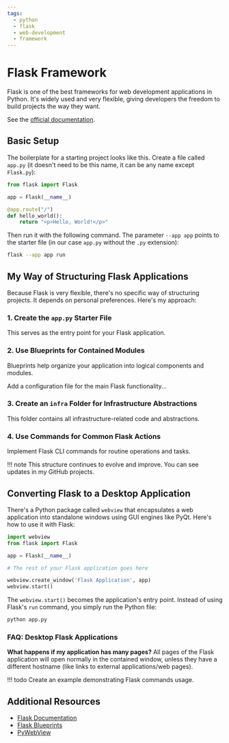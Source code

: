 ```yaml
---
tags:
  - python
  - flask
  - web-development
  - framework
---
```


# Flask Framework

Flask is one of the best frameworks for web development applications in Python. It's widely used and very flexible, giving developers the freedom to build projects the way they want.

See the [official documentation](https://flask.palletsprojects.com/).

## Basic Setup

The boilerplate for a starting project looks like this. Create a file called `app.py` (it doesn't need to be this name, it can be any name except `Flask.py`):

```python
from flask import Flask

app = Flask(__name__)

@app.route("/")
def hello_world():
    return "<p>Hello, World!</p>"
```

Then run it with the following command. The parameter `--app app` points to the starter file (in our case `app.py` without the `.py` extension):

```bash
flask --app app run
```

## My Way of Structuring Flask Applications

Because Flask is very flexible, there's no specific way of structuring projects. It depends on personal preferences. Here's my approach:

### 1. Create the `app.py` Starter File

This serves as the entry point for your Flask application.

### 2. Use Blueprints for Contained Modules

Blueprints help organize your application into logical components and modules.

Add a configuration file for the main Flask functionality...

### 3. Create an `infra` Folder for Infrastructure Abstractions

This folder contains all infrastructure-related code and abstractions.

### 4. Use Commands for Common Flask Actions

Implement Flask CLI commands for routine operations and tasks.

!!! note
    This structure continues to evolve and improve. You can see updates in my GitHub projects.

## Converting Flask to a Desktop Application

There's a Python package called `webview` that encapsulates a web application into standalone windows using GUI engines like PyQt. Here's how to use it with Flask:

```python
import webview
from flask import Flask

app = Flask(__name__)

# The rest of your Flask application goes here

webview.create_window('Flask Application', app)
webview.start()
```

The `webview.start()` becomes the application's entry point. Instead of using Flask's `run` command, you simply run the Python file:

```bash
python app.py
```

### FAQ: Desktop Flask Applications

**What happens if my application has many pages?**
All pages of the Flask application will open normally in the contained window, unless they have a different hostname (like links to external applications/web pages).

!!! todo
    Create an example demonstrating Flask commands usage.

## Additional Resources

- [Flask Documentation](https://flask.palletsprojects.com/)
- [Flask Blueprints](https://flask.palletsprojects.com/en/2.3.x/blueprints/)
- [PyWebView](https://pywebview.flowrl.com/)